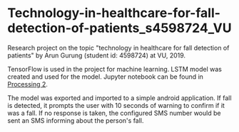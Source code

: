 # Technology-in-healthcare-for-fall-detection-of-patients_s4598724_VU
Research project on the topic "technology in healthcare for fall detection of patients" by Arun Gurung (student id: 4598724) at VU, 2019.

TensorFlow is used in the project for machine learning. LSTM model was created and used for the model. Jupyter notebook can be found in <a href="https://github.com/arungurung/Technology-in-healthcare-for-fall-detection-of-patients_s4598724_VU/tree/master/Processing%202" target="_blank">Processing 2</a>. 

The model was exported and imported to a simple android application. If fall is detected, it prompts the user with 10 seconds of warning to confirm if it was a fall. If no response is taken, the configured SMS number would be sent an SMS informing about the person's fall.



